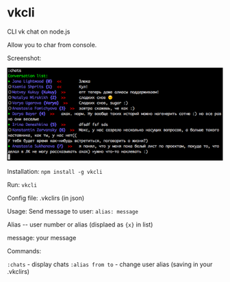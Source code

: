 vkcli
=====

CLI vk chat on node.js

Allow you to char from console.

Screenshot:

![ScreenShot](https://raw.githubusercontent.com/Corey-Maler/vkcli/master/screenshot.png)

Installation: ```npm install -g vkcli```

Run: ```vkcli```

Config file: .vkclirs (in json)


Usage:
Send message to user:
```alias: message```

Alias -- user number or alias (displaed as ```{x}``` in list)

message: your message

Commands:

```:chats``` - display chats
```:alias from to``` - change user alias (saving in your .vkclirs)
